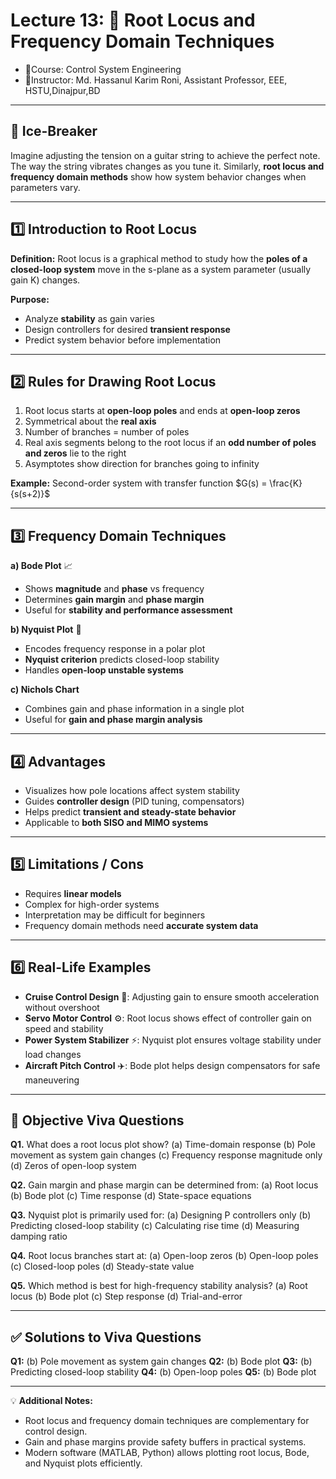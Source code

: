 # **Lecture 13: 📐 Root Locus and Frequency Domain Techniques**
- 📕Course: Control System Engineering
- 🤖Instructor: Md. Hassanul Karim Roni, Assistant Professor, EEE, HSTU,Dinajpur,BD

---

## **🧩 Ice-Breaker**

Imagine adjusting the tension on a guitar string to achieve the perfect note. The way the string vibrates changes as you tune it. Similarly, **root locus and frequency domain methods** show how system behavior changes when parameters vary.

---

## **1️⃣ Introduction to Root Locus**

**Definition:** Root locus is a graphical method to study how the **poles of a closed-loop system** move in the s-plane as a system parameter (usually gain K) changes.

**Purpose:**

* Analyze **stability** as gain varies
* Design controllers for desired **transient response**
* Predict system behavior before implementation

---

## **2️⃣ Rules for Drawing Root Locus**

1. Root locus starts at **open-loop poles** and ends at **open-loop zeros**
2. Symmetrical about the **real axis**
3. Number of branches = number of poles
4. Real axis segments belong to the root locus if an **odd number of poles and zeros** lie to the right
5. Asymptotes show direction for branches going to infinity

**Example:** Second-order system with transfer function $G(s) = \frac{K}{s(s+2)}$

---

## **3️⃣ Frequency Domain Techniques**

**a) Bode Plot** 📈

* Shows **magnitude** and **phase** vs frequency
* Determines **gain margin** and **phase margin**
* Useful for **stability and performance assessment**

**b) Nyquist Plot** 🔄

* Encodes frequency response in a polar plot
* **Nyquist criterion** predicts closed-loop stability
* Handles **open-loop unstable systems**

**c) Nichols Chart**

* Combines gain and phase information in a single plot
* Useful for **gain and phase margin analysis**

---

## **4️⃣ Advantages**

* Visualizes how pole locations affect system stability
* Guides **controller design** (PID tuning, compensators)
* Helps predict **transient and steady-state behavior**
* Applicable to **both SISO and MIMO systems**

---

## **5️⃣ Limitations / Cons**

* Requires **linear models**
* Complex for high-order systems
* Interpretation may be difficult for beginners
* Frequency domain methods need **accurate system data**

---

## **6️⃣ Real-Life Examples**

* **Cruise Control Design** 🚗: Adjusting gain to ensure smooth acceleration without overshoot
* **Servo Motor Control** ⚙️: Root locus shows effect of controller gain on speed and stability
* **Power System Stabilizer** ⚡: Nyquist plot ensures voltage stability under load changes
* **Aircraft Pitch Control** ✈️: Bode plot helps design compensators for safe maneuvering

---

## **🎯 Objective Viva Questions**

**Q1.** What does a root locus plot show?
(a) Time-domain response
(b) Pole movement as system gain changes
(c) Frequency response magnitude only
(d) Zeros of open-loop system

**Q2.** Gain margin and phase margin can be determined from:
(a) Root locus
(b) Bode plot
(c) Time response
(d) State-space equations

**Q3.** Nyquist plot is primarily used for:
(a) Designing P controllers only
(b) Predicting closed-loop stability
(c) Calculating rise time
(d) Measuring damping ratio

**Q4.** Root locus branches start at:
(a) Open-loop zeros
(b) Open-loop poles
(c) Closed-loop poles
(d) Steady-state value

**Q5.** Which method is best for high-frequency stability analysis?
(a) Root locus
(b) Bode plot
(c) Step response
(d) Trial-and-error

---

## **✅ Solutions to Viva Questions**

**Q1:** (b) Pole movement as system gain changes
**Q2:** (b) Bode plot
**Q3:** (b) Predicting closed-loop stability
**Q4:** (b) Open-loop poles
**Q5:** (b) Bode plot

---

💡 **Additional Notes:**

* Root locus and frequency domain techniques are complementary for control design.
* Gain and phase margins provide safety buffers in practical systems.
* Modern software (MATLAB, Python) allows plotting root locus, Bode, and Nyquist plots efficiently.
